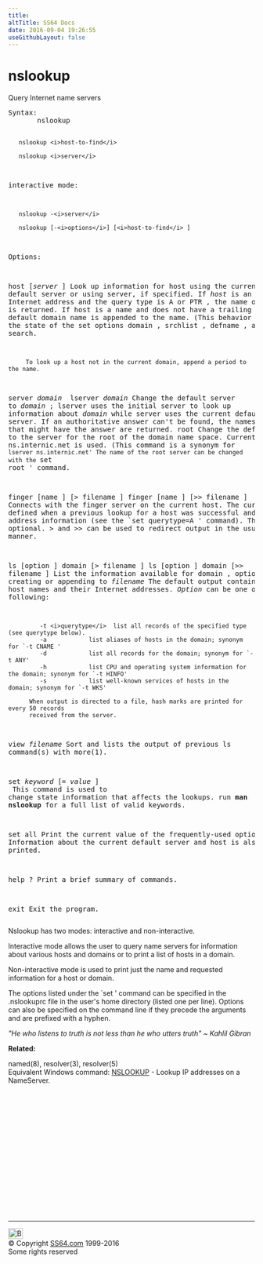 ```yaml
---
title:
altTitle: SS64 Docs
date: 2016-09-04 19:26:55
useGithubLayout: false
---
```

<!-- #BeginLibraryItem "/Library/head_bash.lbi" --><!-- #EndLibraryItem --><h1>nslookup</h1> 
<p>Query Internet name servers </p>
<pre>Syntax:
       nslookup

       nslookup <i>host-to-find</i> 

       nslookup <i>server</i> 

interactive mode:

       nslookup -<i>server</i> 

       nslookup [-<i>options</i>] [<i>host-to-find</i> ]

Options:

   host [<i>server</i> ]
         Look up information for host using the current default server or using server,
         if specified. If <i>host </i>is an Internet address and the query type is A or PTR ,
         the name of the host is returned. If host is a name and does not have a trailing
         period, the default domain name is appended to the name. (This behavior depends
         on the state of the set options domain , srchlist , defname , and search.

         To look up a host not in the current domain, append a period to the name.

   server <i>domain
</i>   lserver <i>domain</i>
         Change the default server to <i>domain</i> ; lserver uses the initial server to look up
         information about <i>domain</i> while server uses the current default server.
         If an authoritative answer can't be found, the names of servers that might have 
         the answer are returned. 
   root
         Change the default server to the server for the root of the domain name space.
         Currently, the host ns.internic.net is used. (This command is a synonym for
          `lserver ns.internic.net' The name of the root server can be changed with
         the `set root ' command. 

   finger [name ] [&gt; filename ] 
   finger [name ] [&gt;&gt; filename ]
          Connects with the finger server on the current host. The current host is
          defined when a previous lookup for a host was successful and returned address
          information (see the `set querytype=A ' command). The name is optional. &gt; and
          &gt;&gt; can be used to redirect output in the usual manner.

   ls [option ] domain [&gt; filename ]
   ls [option ] domain [&gt;&gt; filename ]
          List the information available for domain , optionally creating or appending
          to <i>filename</i> The default output contains host names and their Internet addresses.
          <i>Option</i> can be one of the following:

             -t <i>querytype</i>  list all records of the specified type (see querytype below). 
             -a            list aliases of hosts in the domain; synonym for `-t CNAME ' 
             -d            list all records for the domain; synonym for `-t ANY' 
             -h            list CPU and operating system information for the domain; synonym for `-t HINFO' 
             -s            list well-known services of hosts in the domain; synonym for `-t WKS'

          When output is directed to a file, hash marks are printed for every 50 records
          received from the server. 

   view <i>filename</i>
          Sort and lists the output of previous ls command(s) with more(1). 

   set <i>keyword</i> [= <i>value</i> ]<br>          This command is used to change state information that affects the lookups.
          run <b>man nslookup</b> for a full list of valid keywords.

   set all   Print the current value of the frequently-used options
             to set Information about the current default server and host is also printed.

   help
   ?      Print a brief summary of commands. 

   exit   Exit the program.
</pre>
<p>Nslookup has two modes: interactive and non-interactive.</p>
<p> Interactive mode allows the user to query name servers for information about various hosts and domains or to print a list of hosts in a domain. </p>
<p>Non-interactive mode is used to print just the name and requested information for a host or domain.</p>
<p>The options listed under the `set ' command  can be specified in the .nslookuprc file in the user's home directory (listed one per line). Options can also be specified on the command line if they precede the arguments and are prefixed with a hyphen. </p>
<p class="quote">  <i>"He who listens to truth is not less
than he who utters truth" ~  Kahlil Gibran</i></p>
<p><b>Related:</b></p>
<p> named(8), resolver(3), resolver(5)<br>
Equivalent Windows command: 
<a href="../nt/nslookup.html">NSLOOKUP</a> - Lookup IP addresses on a NameServer.</p><!-- #BeginLibraryItem "/Library/foot_bash.lbi" --><p><script async="" src="//pagead2.googlesyndication.com/pagead/js/adsbygoogle.js"></script>
<!-- bash300 -->
<ins class="adsbygoogle" style="display:inline-block;width:300px;height:250px" data-ad-client="ca-pub-6140977852749469" data-ad-slot="4615356305"></ins>
<script>
(adsbygoogle = window.adsbygoogle || []).push({});
</script></p>
<hr>
<div id="bl" class="footer"><a href="#"><img src="../images/top.png" width="30" height="22" alt="Back to the Top"></a></div>
<div id="br" class="footer, tagline">© Copyright <a href="http://ss64.com/">SS64.com</a> 1999-2016<br>
Some rights reserved</div><!-- #EndLibraryItem -->

